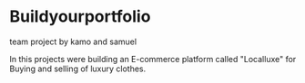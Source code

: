 # Buildyourportfolio
team project by kamo and samuel 

In this projects were building an E-commerce platform called "Localluxe" for Buying and selling of luxury clothes. 
